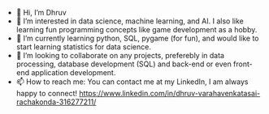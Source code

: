 - 👋 Hi, I’m Dhruv 
- 👀 I’m interested in data science, machine learning, and AI. I also like learning fun programming concepts like game development as a hobby. 
- 🌱 I’m currently learning python, SQL, pygame (for fun), and would like to start learning statistics for data science.
- 💞️ I’m looking to collaborate on any projects, preferebly in data processing, database development (SQL) and back-end or even front-end application development. 
- 📫 How to reach me: You can contact me at my LinkedIn, I am always happy to connect! https://www.linkedin.com/in/dhruv-varahavenkatasai-rachakonda-316277211/
